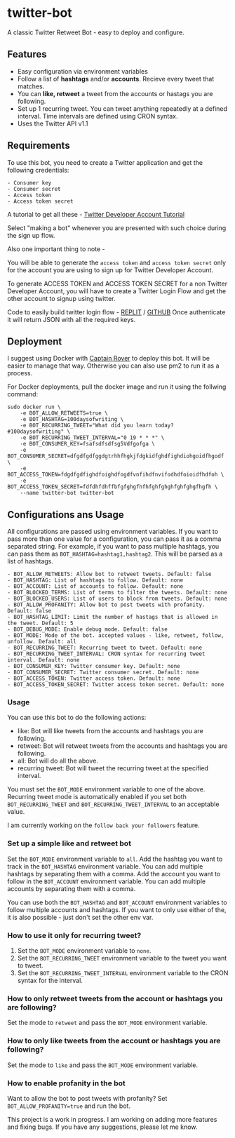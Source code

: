 # twitter-bot

A classic Twitter Retweet Bot - easy to deploy and configure.

## Features

- Easy configuration via environment variables
- Follow a list of **hashtags** and/or **accounts**. Recieve every tweet that matches.
- You can **like, retweet** a tweet from the accounts or hastags you are following.
- Set up 1 recurring tweet. You can tweet anything repeatedly at a defined interval. Time intervals are defined using CRON syntax.
- Uses the Twitter API v1.1

## Requirements

To use this bot, you need to create a Twitter application and get the following credentials:

    - Consumer key
    - Consumer secret
    - Access token
    - Access token secret

A tutorial to get all these - [Twitter Developer Account Tutorial](https://tweetfull.com/steps-to-create-a-developer-account-on-twitter)

Select "making a bot" whenever you are presented with such choice during the sign up flow.

Also one important thing to note -

You will be able to generate the `access token` and `access token secret` only for the account you are using to sign up for Twitter Developer Account.

To generate ACCESS TOKEN and ACCESS TOKEN SECRET for a non Twitter Developer Account, you will have to create a Twitter Login Flow and get the other account to signup using twitter.

Code to easily build twitter login flow - [REPLIT](https://replit.com/@therohitdas/twitter-login) / [GITHUB](https://github.com/therohitdas/twitter-login/)
Once authenticate it will return JSON with all the required keys.

## Deployment

I suggest using Docker with [Captain Rover](https://caprover.com/) to deploy this bot. It will be easier to manage that way. Otherwise you can also use pm2 to run it as a process.

For Docker deployments, pull the docker image and run it using the follwing command:

    sudo docker run \
        -e BOT_ALLOW_RETWEETS=true \
        -e BOT_HASHTAG=100daysofwriting \
        -e BOT_RECURRING_TWEET="What did you learn today? #100daysofwriting" \
        -e BOT_RECURRING_TWEET_INTERVAL="0 19 * * *" \
        -e BOT_CONSUMER_KEY=fsafsdfsdfsg5Vdfgofga \
        -e BOT_CONSUMER_SECRET=dfgdfgdfggdgtrhhfhgkjfdgkidfghdfighdiohgoidfhgodf \
        -e BOT_ACCESS_TOKEN=fdgdfgdfighdfoighdfogdfvnfihdfnvifodhdfoioidfhdfoh \
        -e BOT_ACCESS_TOKEN_SECRET=fdfdhfdhffbfgfghgfhfhfghfghghfghfghgfhgfh \
        --name twitter-bot twitter-bot

## Configurations ans Usage

All configurations are passed using environment variables.
If you want to pass more than one value for a configuration, you can pass it as a comma separated string. For example, if you want to pass multiple hashtags, you can pass them as `BOT_HASHTAG=hashtag1,hashtag2`. This will be parsed as a list of hashtags.

    - BOT_ALLOW_RETWEETS: Allow bot to retweet tweets. Default: false
    - BOT_HASHTAG: List of hashtags to follow. Default: none
    - BOT_ACCOUNT: List of accounts to follow. Default: none
    - BOT_BLOCKED_TERMS: List of terms to filter the tweets. Default: none
    - BOT_BLOCKED_USERS: List of users to block from tweets. Default: none
    - BOT_ALLOW_PROFANITY: Allow bot to post tweets with profanity. Default: false
    - BOT_HASHTAG_LIMIT: Limit the number of hastags that is allowed in the tweet. Default: 5
    - BOT_DEBUG_MODE: Enable debug mode. Default: false
    - BOT_MODE: Mode of the bot. accepted values - like, retweet, follow, unfollow. Default: all
    - BOT_RECURRING_TWEET: Recurring tweet to tweet. Default: none
    - BOT_RECURRING_TWEET_INTERVAL: CRON syntax for recurring tweet interval. Default: none
    - BOT_CONSUMER_KEY: Twitter consumer key. Default: none
    - BOT_CONSUMER_SECRET: Twitter consumer secret. Default: none
    - BOT_ACCESS_TOKEN: Twitter access token. Default: none
    - BOT_ACCESS_TOKEN_SECRET: Twitter access token secret. Default: none

### Usage

You can use this bot to do the following actions:

- like: Bot will like tweets from the accounts and hashtags you are following.
- retweet: Bot will retweet tweets from the accounts and hashtags you are following.
- all: Bot will do all the above.
- recurring tweet: Bot will tweet the recurring tweet at the specified interval.

You must set the `BOT_MODE` environment variable to one of the above.
Recurring tweet mode is automatically enabled if you set both `BOT_RECURRING_TWEET` and `BOT_RECURRING_TWEET_INTERVAL` to an acceptable value.

I am currently working on the `follow back your followers` feature.

### Set up a simple like and retweet bot

Set the `BOT_MODE` environment variable to `all`.
Add the hashtag you want to track in the `BOT_HASHTAG` environment variable. You can add multiple hashtags by separating them with a comma.
Add the account you want to follow in the `BOT_ACCOUNT` environment variable. You can add multiple accounts by separating them with a comma.

You can use both the `BOT_HASHTAG` and `BOT_ACCOUNT` environment variables to follow multiple accounts and hashtags. If you want to only use either of the, it is also possible - just don't set the other env var.

### How to use it only for recurring tweet?

1. Set the `BOT_MODE` environment variable to `none`.
2. Set the `BOT_RECURRING_TWEET` environment variable to the tweet you want to tweet.
3. Set the `BOT_RECURRING_TWEET_INTERVAL` environment variable to the CRON syntax for the interval.

### How to only retweet tweets from the account or hashtags you are following?

Set the mode to `retweet` and pass the `BOT_MODE` environment variable.

### How to only like tweets from the account or hashtags you are following?

Set the mode to `like` and pass the `BOT_MODE` environment variable.

### How to enable profanity in the bot

Want to allow the bot to post tweets with profanity?
Set `BOT_ALLOW_PROFANITY=true` and run the bot.

This project is a work in progress. I am working on adding more features and fixing bugs. If you have any suggestions, please let me know.
